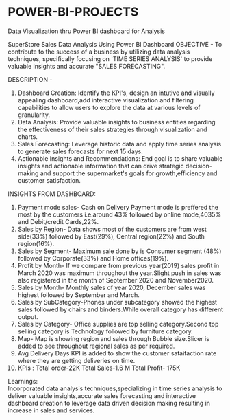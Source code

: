 # POWER-BI-PROJECTS
Data Visualization thru Power BI dashboard for Analysis

SuperStore Sales Data Analysis Using Power BI Dashboard
 OBJECTIVE -
   To contribute to the success of a business by utilizing data analysis techniques, specifically focusing on 'TIME SERIES ANALYSIS' to provide valuable insights and accurate "SALES FORECASTING".
   
DESCRIPTION -
1. Dashboard Creation: Identify the KPI's, design an intutive and visually appealing dashboard,add interactive visualization and filtering capabilities to allow users to explore the data at various levels of granularity.
2. Data Analysis: Provide valuable insights to business entities regarding the effectiveness of their sales strategies through visualization and charts.
3. Sales Forecasting: Leverage historic data and apply time series analysis to generate sales forecasts for next 15 days.
4. Actionable Insights and Recommendations: End goal is to share valuable insights and actionable information that can drive strategic decision- making and support the supermarket's goals for growth,efficiency and customer satisfaction.

INSIGHTS FROM DASHBOARD:

1. Payment mode sales- Cash on Delivery Payment mode is preffered the most by the customers i.e.around 43% followed by online mode,4035% and Debit/credit Cards,22%.
2. Sales by Region- Data shows most of the customers are from west side(33%) followed by East(29%), Central region(22%) and South region(16%).
3. Sales by Segment- Maximum sale done by is Consumer segment (48%) followed by Corporate(33%) and Home offices(19%).
4. Profit by Month- If we compare from previous year(2019) sales profit in  March 2020 was maximum throughout the year.Slight push in sales was also registered in the month of September 2020 and November2020.
5. Sales by Month- Monthly sales of year 2020, December sales was highest followed by September and March.
6. Sales by SubCategory-Phones under subcategory showed the highest sales followed by chairs and binders.While overall category has different output.
7. Sales by Category- Office supplies are top selling category.Second top selling category is Technology followed by furniture category.
8. Map- Map is showing region and sales through Bubble size.Slicer is added to see throughout regional sales as per required.
9. Avg Delivery Days KPI is added to show the customer sataifaction rate where they are getting deliveries on time.
10. KPIs : Total order-22K
           Total Sales-1.6 M
           Total Profit- 175K

Learnings:     
       Incorporated data analysis techniques,specializing in time series analysis to deliver valuable insights,accurate sales forecasting and interactive dashboard creation to leverage data driven decision making resulting in increase in sales and services.
   
